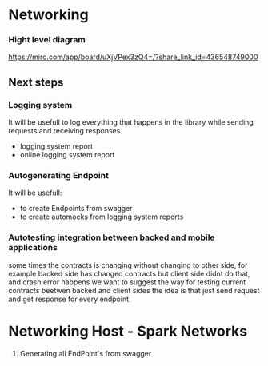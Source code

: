 # Networking
### Hight level diagram
https://miro.com/app/board/uXjVPex3zQ4=/?share_link_id=436548749000


## Next steps
### Logging system
It will be usefull to log everything that happens in the library while sending requests and receiving responses
- logging system report
- online logging system report

### Autogenerating Endpoint
It will be usefull:
- to create Endpoints from swagger
- to create automocks from logging system reports

### Autotesting integration between backed and mobile applications
 some times the contracts is changing without changing to other side, 
 for example backed side has changed contracts but client side didnt do that, and crash error happens
 we want to suggest the way for testing current contracts beetwen backed and client sides
 the idea is that just send request and get response for every endpoint 

# Networking Host - Spark Networks
1. Generating all EndPoint's from swagger


